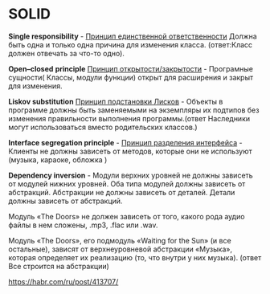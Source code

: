 # SOLID

**Single responsibility**  - [Принцип единственной ответственности](https://ru.wikipedia.org/wiki/Принцип_единственной_ответственности) Должна быть одна и только одна причина для изменения класса.  (ответ:Класс должен отвечать за что-то одно).

**Open–closed** **principle** [ Принцип открытости/закрытости](https://ru.wikipedia.org/wiki/Принцип_открытости/закрытости) - Програмные сущности( Классы, модули функции) открыт для расширения и закрыт  для изменения.

**Liskov substitution** [Принцип подстановки Лисков](https://ru.wikipedia.org/wiki/Принцип_подстановки_Лисков) - Объекты в программе должны быть заменяемыми на экземпляры их подтипов без изменения правильности выполнения программы.(ответ Наследники могут использоваться вместо родительских классов.)

**Interface segregation principle** - [Принцип разделения интерфейса](https://ru.wikipedia.org/wiki/Принцип_разделения_интерфейса) - Клиенты не должны зависеть от методов, которые они не используют (музыка, караоке, обложка )

**Dependency inversion** - Модули верхних уровней не должны зависеть от модулей нижних уровней. Оба типа модулей должны зависеть от абстракций. Абстракции не должны зависеть от деталей. Детали должны зависеть от абстракций.

Модуль «The Doors» не должен зависеть от того, какого рода аудио файлы в нем сложены, .mp3, .flac или .wav.

Модуль «The Doors», его подмодуль «Waiting for the Sun» (и все остальные), зависят от верхнеуровневой абстракции «Музыка», которая определяет их реализацию (то, что внутри у них музыка). (ответ Все строится на абстракции)

https://habr.com/ru/post/413707/